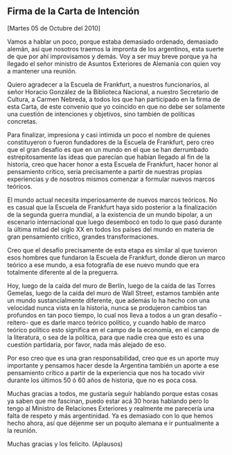 Firma de la Carta de Intención
------------------------------

[Martes 05 de Octubre del 2010]

Vamos a hablar un poco, porque estaba demasiado ordenado, demasiado
alemán, así que nosotros traemos la impronta de los argentinos, esta
suerte de que por ahí improvisamos y demás. Voy a ser muy breve porque
ya ha llegado el señor ministro de Asuntos Exteriores de Alemania con
quien voy a mantener una reunión.

Quiero agradecer a la Escuela de Frankfurt, a nuestros funcionarios, al
señor Horacio González de la Biblioteca Nacional, a nuestro Secretario
de Cultura, a Carmen Nebreda, a todos los que han participado en la
firma de esta Carta, de este convenio que yo coincido en que no debe ser
solamente una cuestión de intenciones y objetivos, sino también de
políticas concretas.

Para finalizar, impresiona y casi intimida un poco el nombre de quienes
constituyeron o fueron fundadores de la Escuela de Frankfurt, pero creo
que el gran desafío es que en un mundo en el que se han derrumbado
estrepitosamente las ideas que parecían que habían llegado al fin de la
historia, creo que hacer honor a esta Escuela de Frankfurt, hacer honor
al pensamiento crítico, sería precisamente a partir de nuestras propias
experiencias y de nosotros mismos comenzar a formular nuevos marcos
teóricos.

El mundo actual necesita imperiosamente de nuevos marcos teóricos. No es
casual que la Escuela de Frankfurt haya sido posterior a la finalización
de la segunda guerra mundial, a la existencia de un mundo bipolar, a un
escenario internacional que luego desembocó en todo lo que pasó durante
la última mitad del siglo XX en todos los países del mundo en materia de
gran pensamiento crítico, grandes transformaciones.

Creo que el desafío precisamente de esta etapa es similar al que
tuvieron esos hombres que fundaron la Escuela de Frankfurt, donde dieron
un marco teórico a ese mundo, a esa fotografía de ese nuevo mundo que
era totalmente diferente al de la preguerra.

Hoy, luego de la caída del muro de Berlín, luego de la caída de las
Torres Gemelas, luego de la caída del muro de Wall Street, estamos
también ante un mundo sustancialmente diferente, que además lo ha hecho
con una velocidad nunca vista en la historia, nunca se produjeron
cambios tan profundos en tan poco tiempo, lo cual nos lleva a todos a un
gran desafío -reitero- que es darle marco teórico político, y cuando
hablo de marco teórico político esto significa en el campo de la
economía, en el campo de la literatura, o sea de la política, para que
nadie crea que esto es una cuestión partidaria, por favor, nada más
alejado de eso.

Por eso creo que es una gran responsabilidad, creo que es un aporte muy
importante y pensamos hacer desde la Argentina también un aporte a ese
pensamiento crítico a partir de la experiencia que nos ha tocado vivir
durante los últimos 50 ó 60 años de historia, que no es poca cosa.

Muchas gracias a todos, me gustaría seguir hablando porque estas cosas
ya saben que me fascinan, puedo estar acá 30 horas hablando pero lo
tengo al Ministro de Relaciones Exteriores y realmente me parecería una
falta de respeto y más argentinidad. Ya es demasiado con lo que hemos
hecho ahora, así que déjenme ser un poquito alemana e ir puntualmente a
la reunión.

Muchas gracias y los felicito. (Aplausos)

 
